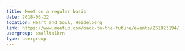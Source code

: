 ```yaml
---
title: Meet on a regular basis
date: 2018-06-22
location: Heart and Soul, Heidelberg
link: https://www.meetup.com/back-to-the-future/events/251823194/
usergroup: smalltalkrn
type: usergroup
---
```

